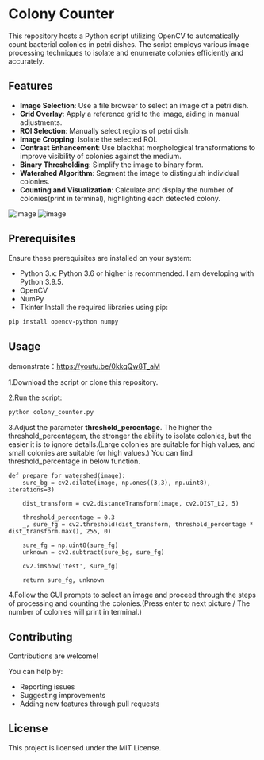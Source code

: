 # Colony Counter
This repository hosts a Python script utilizing OpenCV to automatically count bacterial colonies in petri dishes. The script employs various image processing techniques to isolate and enumerate colonies efficiently and accurately.

## Features
- **Image Selection**: Use a file browser to select an image of a petri dish.
- **Grid Overlay**: Apply a reference grid to the image, aiding in manual adjustments.
- **ROI Selection**: Manually select regions of petri dish.
- **Image Cropping**: Isolate the selected ROI.
- **Contrast Enhancement**: Use blackhat morphological transformations to improve visibility of colonies against the medium.
- **Binary Thresholding**: Simplify the image to binary form.
- **Watershed Algorithm**: Segment the image to distinguish individual colonies.
- **Counting and Visualization**: Calculate and display the number of colonies(print in terminal), highlighting each detected colony.
  
![image](https://github.com/samsonjaw/Colony-Counter/assets/114964564/15c5c3ad-ee38-443c-b6e8-100e1551b973)
![image](https://github.com/samsonjaw/Colony-Counter/assets/114964564/ff00d70a-3a36-4bf6-9581-9eb8901225bc)


## Prerequisites
Ensure these prerequisites are installed on your system:

- Python 3.x: Python 3.6 or higher is recommended. I am developing with Python 3.9.5.
- OpenCV
- NumPy
- Tkinter
Install the required libraries using pip:

```bash
pip install opencv-python numpy
```

## Usage
demonstrate：https://youtu.be/0kkqQw8T_aM

1.Download the script or clone this repository.

2.Run the script:

```bash
python colony_counter.py
```
3.Adjust the parameter **threshold_percentage**. The higher the threshold_percentagem, the stronger the ability to isolate colonies, but the easier it is to ignore details.(Large colonies are suitable for high values, and small colonies are suitable for high values.)
You can find threshold_percentage in below function.
```python=
def prepare_for_watershed(image):
    sure_bg = cv2.dilate(image, np.ones((3,3), np.uint8), iterations=3)
    
    dist_transform = cv2.distanceTransform(image, cv2.DIST_L2, 5) 

    threshold_percentage = 0.3
    _, sure_fg = cv2.threshold(dist_transform, threshold_percentage * dist_transform.max(), 255, 0)
    
    sure_fg = np.uint8(sure_fg)
    unknown = cv2.subtract(sure_bg, sure_fg)

    cv2.imshow('test', sure_fg)

    return sure_fg, unknown
```

4.Follow the GUI prompts to select an image and proceed through the steps of processing and counting the colonies.(Press enter to next picture / The number of colonies will print in terminal.)

## Contributing
Contributions are welcome!

You can help by:

- Reporting issues
- Suggesting improvements
- Adding new features through pull requests

## License
This project is licensed under the MIT License.
